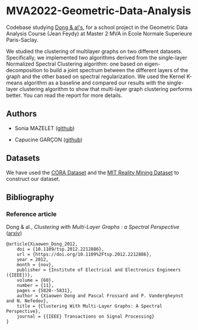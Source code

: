 # MVA2022-Geometric-Data-Analysis
Codebase studying [Dong & al's](https://arxiv.org/abs/1106.2233v1), for a school project in the Geometric Data Analysis Course (Jean Feydy) at Master 2 MVA in Ecole Normale Superieure Paris-Saclay. 

We studied the clustering of multilayer graphs on two different datasets. Specifically, we implemented two algorithms derived from the single-layer Normalized Spectral Clustering algorithm: one based on eigen-decomposition to build a joint spectrum between the different layers of the graph and the other based on spectral regularization. We used the Kernel K-means algorithm as a baseline and compared our results with the single-layer clustering algorithm to show that multi-layer graph clustering performs better. You can read the report for more details. 

## Authors

- Sonia MAZELET ([github](https://github.com/SoniaMaz8))

- Capucine GARÇON ([github](https://github.com/CapucineGARCON))

## Datasets

We have used the [CORA Dataset](https://graphsandnetworks.com/the-cora-dataset) and the [MIT Reality Mining Dataset](http://realitycommons.media.mit.edu/realitymining.html) to construct our dataset.


## Bibliography

### Reference article

Dong & al., *Clustering with Multi-Layer Graphs : a Spectral Perspective* ([arxiv](https://arxiv.org/abs/1106.2233v1))

```
@article{Xiaowen_Dong_2012,
	doi = {10.1109/tsp.2012.2212886},
	url = {https://doi.org/10.1109%2Ftsp.2012.2212886},
	year = 2012,
	month = {nov},
	publisher = {Institute of Electrical and Electronics Engineers ({IEEE})},
	volume = {60},
	number = {11},
	pages = {5820--5831},
	author = {Xiaowen Dong and Pascal Frossard and P. Vandergheynst and N. Nefedov},
	title = {Clustering With Multi-Layer Graphs: A Spectral Perspective},
	journal = {{IEEE} Transactions on Signal Processing}
}
```
